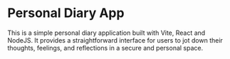 # Personal Diary App

This is a simple personal diary application built with Vite, React and NodeJS. It provides a straightforward interface for users to jot down their thoughts, feelings, and reflections in a secure and personal space.

